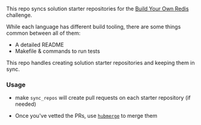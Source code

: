 This repo syncs solution starter repositories for the [Build Your Own
Redis](https://rohitpaulk.com/articles/redis-challenge) challenge.

While each language has different build tooling, there are some things common
between all of them:

- A detailed README
- Makefile & commands to run tests

This repo handles creating solution starter repositories and keeping them in
sync.

### Usage

- make `sync_repos` will create pull requests on each starter repository (if
  needed)

- Once you've vetted the PRs, use
  [`hubmerge`](https://github.com/rohitpaulk/hubmerge) to merge them

